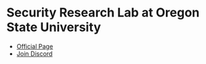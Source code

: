 # Security Research Lab at Oregon State University

- [Official Page](https://engineering.oregonstate.edu/EECS/research/cybersecurity)
- [Join Discord](https://discord.gg/sksPhJG2M3)
